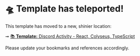 # 🛸 Template has teleported!

This template has moved to a new, shinier location:

➞ [📚 **Template:** Discord Activity - React, Colyseus, TypeScript](../discord-activities/react-colyseus-ts)

Please update your bookmarks and references accordingly.
